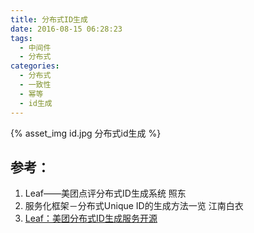 ```yaml
---
title: 分布式ID生成
date: 2016-08-15 06:28:23
tags:
  - 中间件
  - 分布式  
categories: 
  - 分布式
  - 一致性
  - 幂等  
  - id生成    
---
```


<p></p>
<!-- more -->

{% asset_img  id.jpg  分布式id生成 %}

## 参考：

1. Leaf——美团点评分布式ID生成系统 照东
2. 服务化框架－分布式Unique ID的生成方法一览 江南白衣
3. [Leaf：美团分布式ID生成服务开源](https://tech.meituan.com/2019/03/07/open-source-project-leaf.html)


